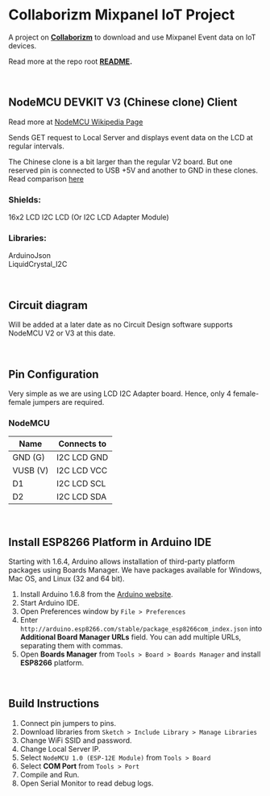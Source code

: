 # **Collaborizm Mixpanel IoT Project**
A project on **[Collaborizm](https://www.collaborizm.com/)** to download and use Mixpanel Event data on IoT devices.   

Read more at the repo root **[README](https://github.com/aharshac/Collaborizm_Mixpanel_IoT/blob/master/README.md).**

&nbsp;

## **NodeMCU DEVKIT V3 (Chinese clone) Client**    
Read more at [NodeMCU Wikipedia Page](https://en.wikipedia.org/wiki/NodeMCU)  

Sends GET request to Local Server and displays event data on the LCD at regular intervals.

The Chinese clone is a bit larger than the regular V2 board. But one reserved pin is connected to USB +5V and another to GND in these clones.  
Read comparison [here](http://frightanic.com/iot/comparison-of-esp8266-nodemcu-development-boards/)

### Shields:
16x2 LCD I2C LCD (Or I2C LCD Adapter Module)

### Libraries:
ArduinoJson  
LiquidCrystal_I2C

&nbsp;

## **Circuit diagram**
Will be added at a later date as no Circuit Design software supports NodeMCU V2 or V3 at this date.

&nbsp;

## **Pin Configuration**  
Very simple as we are using LCD I2C Adapter board. Hence, only 4 female-female jumpers are required.

### NodeMCU

| Name         | Connects to                              |
|--------------|------------------------------------------|
| GND (G)      | I2C LCD GND                              |
| VUSB (V)     | I2C LCD VCC                              |
| D1           | I2C LCD SCL                              |
| D2           | I2C LCD SDA                              |

&nbsp;

## **Install ESP8266 Platform in Arduino IDE**
Starting with 1.6.4, Arduino allows installation of third-party platform packages using Boards Manager. We have packages available for Windows, Mac OS, and Linux (32 and 64 bit).

1. Install Arduino 1.6.8 from the [Arduino website](http://www.arduino.cc/en/main/software).
2. Start Arduino IDE.
3. Open Preferences window by ```File > Preferences```
4. Enter ```http://arduino.esp8266.com/stable/package_esp8266com_index.json``` into **Additional Board Manager URLs** field. You can add multiple URLs, separating them with commas.
5. Open **Boards Manager** from ```Tools > Board > Boards Manager``` and install **ESP8266** platform.

&nbsp;

## **Build Instructions**
1. Connect pin jumpers to pins.
2. Download libraries from ``Sketch > Include Library > Manage Libraries``
3. Change WiFi SSID and password.
4. Change Local Server IP.
5. Select ``NodeMCU 1.0 (ESP-12E Module)`` from ``Tools > Board``
6. Select **COM Port** from ``Tools > Port``
7. Compile and Run.
8. Open Serial Monitor to read debug logs.
